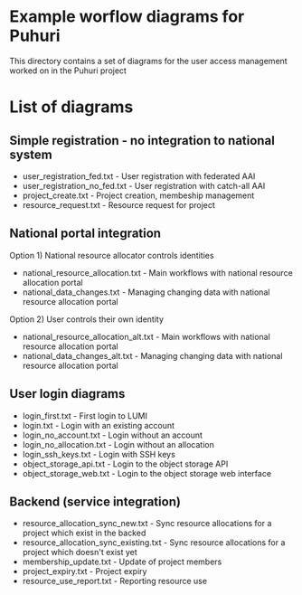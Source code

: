 # Example worflow diagrams for Puhuri

This directory contains a set of diagrams for the user access management worked on in the Puhuri project

# List of diagrams

## Simple registration - no integration to national system

 * user_registration_fed.txt - User registration with federated AAI
 * user_registration_no_fed.txt - User registration with catch-all AAI
 * project_create.txt - Project creation, membeship management
 * resource_request.txt - Resource request for project

## National portal integration

Option 1) National resource allocator controls identities

 * national_resource_allocation.txt - Main workflows with national resource allocation portal
 * national_data_changes.txt - Managing changing data with national resource allocation portal

Option 2) User controls their own identity
 
 * national_resource_allocation_alt.txt - Main workflows with national resource allocation portal
 * national_data_changes_alt.txt - Managing changing data with national resource allocation portal

## User login diagrams

 * login_first.txt - First login to LUMI
 * login.txt - Login with an existing account
 * login_no_account.txt - Login without an account
 * login_no_allocation.txt - Login without an allocation
 * login_ssh_keys.txt - Login with SSH keys
 * object_storage_api.txt - Login to the object storage API
 * object_storage_web.txt - Login to the object storage web interface

## Backend (service integration)
 * resource_allocation_sync_new.txt - Sync resource allocations for a project which exist in the backed
 * resource_allocation_sync_existing.txt - Sync resource allocations for a project which doesn't exist yet
 * membership_update.txt - Update of project members
 * project_expiry.txt - Project expiry
 * resource_use_report.txt - Reporting resource use
